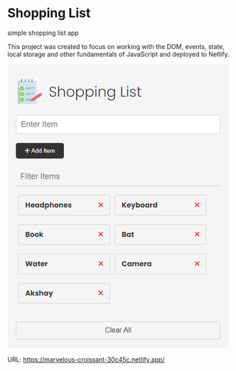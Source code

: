 # Shopping List

simple shopping list app

This project was created to focus on working with the DOM, events, state, local storage and other fundamentals of JavaScript and deployed to Netlify.

![Shopping List App](shoppingListApp.png)

URL: https://marvelous-croissant-30c45c.netlify.app/
